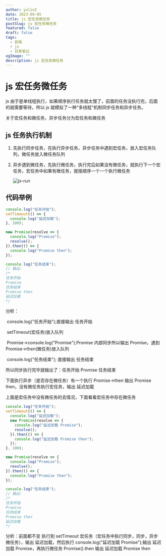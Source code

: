 ```yaml
---
author: yulinZ
date: 2023-09-05
title: js 宏任务微任务
postSlug: js 宏任务微任务
featured: false
draft: false
tags:
  - 前端
  - js
  - 日常笔记
ogImage: ""
description: js 宏任务微任务
---
```


# js 宏任务微任务

js 由于是单线程执行，如果顺序执行任务就太慢了，前面的任务没执行完，后面的就需要等待，所以 js 就模拟了一种"多线程"机制同步任务和异步任务。

关于宏任务和微任务，异步任务分为宏任务和微任务

## js 任务执行机制

1. 先执行同步任务，在执行异步任务，异步任务中遇到宏任务，放入宏任务队列，微任务放入微任务队列

2. 异步遇到微任务，先执行微任务，执行完后如果没有微任务，就执行下一个宏任务，宏任务中如果有微任务，就按顺序一个一个执行微任务

   ![js-run](https://gitee.com/yulinzhu/pic-window/raw/master/js-run.png)

## 代码举例

```js
console.log("任务开始");
setTimeout(() => {
  console.log("延迟加载");
}, 100);

new Promise(resolve => {
  console.log("Promise");
  resolve();
}).then(() => {
  console.log("Promise then");
});

console.log("任务结束");
// 输出:
/*
任务开始
Promise
任务结束
Promise then
延迟加载
*/
```

分析：

​ console.log("任务开始");直接输出 任务开始

​ setTimeout(宏任务)放入队列

​ Promise->console.log("Promise");Promise 内部同步所以输出 Promise，遇到 Promise->then(微任务)放入队列

​ console.log("任务结束"); 直接输出 任务结束

所以同步执行完毕就输出了：任务开始 Promise 任务结束

下面执行异步（是否存在微任务）有一个执行 Promise->then 输出 Promise then，没有微任务执行宏任务，输出 延迟加载

上面是宏任务中没有微任务的去情况，下面看看宏任务中存在微任务

```js
console.log("任务开始");
setTimeout(() => {
  console.log("延迟加载");
  new Promise(resolve => {
    console.log("延迟加载 Promise");
    resolve();
  }).then(() => {
    console.log("延迟加载 Promise then");
  });
}, 100);

new Promise(resolve => {
  console.log("Promise");
  resolve();
}).then(() => {
  console.log("Promise then");
});

console.log("任务结束");
// 输出:
/*
任务开始
Promise
任务结束
Promise then
延迟加载
*/
```

分析：前面都不变 执行到 setTimeout 宏任务（宏任务中执行同步，同步，异步微任务），输出 延迟加载，然后执行 console.log("延迟加载 Promise");输出 延迟加载 Promise，再执行微任务 Promise().then 输出 延迟加载 Promise then

​
